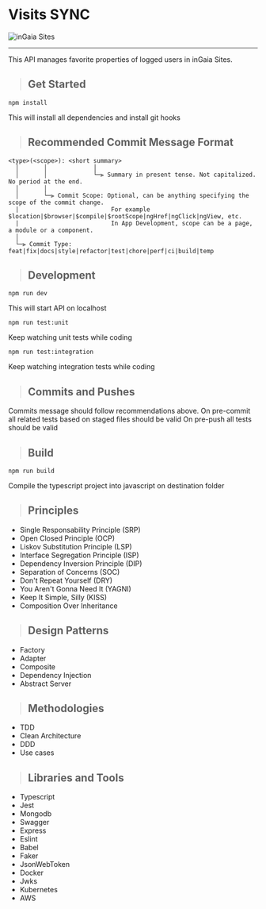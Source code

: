 # **Visits SYNC**
![inGaia Sites](https://www.ingaia.com.br/img/emkt/logos/sites.png "inGaia Sites")

---
This API manages favorite properties of logged users in inGaia Sites.

> ## Get Started

    npm install

This will install all dependencies and install git hooks

> ## Recommended Commit Message Format

```
<type>(<scope>): <short summary>
  │       │             │
  │       │             └─⫸ Summary in present tense. Not capitalized. No period at the end.
  │       │
  │       └─⫸ Commit Scope: Optional, can be anything specifying the scope of the commit change.
  |                          For example $location|$browser|$compile|$rootScope|ngHref|ngClick|ngView, etc.
  |                          In App Development, scope can be a page, a module or a component.
  │
  └─⫸ Commit Type: feat|fix|docs|style|refactor|test|chore|perf|ci|build|temp
```

> ## Development

    npm run dev
This will start API on localhost

    npm run test:unit
Keep watching unit tests while coding

    npm run test:integration
Keep watching integration tests while coding

> ## Commits and Pushes

Commits message should follow recommendations above.
On pre-commit all related tests based on staged files should be valid
On pre-push all tests should be valid

> ## Build

    npm run build
Compile the typescript project into javascript on destination folder

> ## Principles

* Single Responsability Principle (SRP)
* Open Closed Principle (OCP)
* Liskov Substitution Principle (LSP)
* Interface Segregation Principle (ISP)
* Dependency Inversion Principle (DIP)
* Separation of Concerns (SOC)
* Don't Repeat Yourself (DRY)
* You Aren't Gonna Need It (YAGNI)
* Keep It Simple, Silly (KISS)
* Composition Over Inheritance

> ## Design Patterns

* Factory
* Adapter
* Composite
* Dependency Injection
* Abstract Server

> ## Methodologies

* TDD
* Clean Architecture
* DDD
* Use cases

> ## Libraries and Tools

* Typescript
* Jest
* Mongodb
* Swagger
* Express
* Eslint
* Babel
* Faker
* JsonWebToken
* Docker
* Jwks
* Kubernetes
* AWS